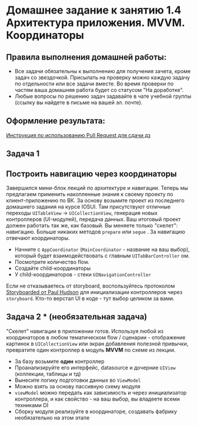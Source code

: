 # Домашнее задание к занятию 1.4 	Архитектура приложения. MVVM. Координаторы

## Правила выполнения домашней работы:

* Все задачи обязательны к выполнению для получения зачета, кроме задач со звездочкой. Присылать на проверку можно каждую задачу по отдельности или все задачи вместе. Во время проверки по частям ваша домашняя работа будет со статусом "На доработке".
* Любые вопросы по решению задач задавайте в чате учебной группы (ссылку вы найдете в письме на вашей эл. почте).

## Оформление результата:

[Инструкция по использованию Pull Request для сдачи дз](https://github.com/netology-code/iosint-homeworks/blob/main/Pull%20request's%20guideline.md)

## Задача 1
## Построить навигацию через координаторы

Завершился мини-блок лекций по архитектуре и навигации. Теперь мы предлагаем применить накопленные знания к своему проекту по клиент-приложению по ВК. За основу возьмите проект из последнего домашнего задания на курсе IOSUI. Там присутствуют отличные переходы `UITableView` -> `UICollectionView`, генерация новых контроллеров (UI-модулей), передача данных.
Ваш итоговый проект должен работать так же, как базовый. Вы меняете только "скелет": навигацию. Больше никаких методов `prepare` или `segue` . За навигацию отвечают координаторы.

* Начните с `AppCoordinator` (`MainCoordinator` - название на ваш выбор), который будет взаимодействовать с главным `UITabBarController` ом.
* Посмотрите количество flow. 
* Создайте child-координаторы
* У child-координаторов - стеки `UINavigationController`

Если не отказываетесь от storyboard, воспользуйтесь протоколом [Storyboarded от Paul Hudson](https://www.hackingwithswift.com/articles/71/how-to-use-the-coordinator-pattern-in-ios-apps) для инициализации контроллеров через `storyboard`. Кто-то верстал UI в коде - тут выбор целиком за вами.

## Задача 2 * (необязательная задача)

"Скелет" навигации в приложении готов.
Используя любой из координаторов в любом тематическом flow / сценарии - отображение картинок в `UICollectionView` или экран добавления полезной привычки, превратите один контроллер в модуль **MVVM** по схеме из лекции.

* За базу возьмите **один** контроллер
* Проанализируйте его интерфейс, datasource и дочерние `UIView` (коллекции, таблицы и тд)
* Вынесите логику подготовки данных во `ViewModel`
* Можно взять за основу пассивную схему модуля
* `viewModel` можно передать как зависимость и через инициализатор контроллера, и как свойство - на ваш выбор, вы владеете всеми техниками DI
* Сборку модуля реализуйте в координаторе, создавать фабрику необязательно на этом этапе
